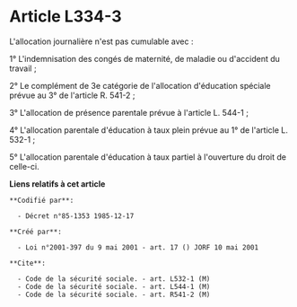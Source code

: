 # Article L334-3

L'allocation journalière n'est pas cumulable avec :

1° L'indemnisation des congés de maternité, de maladie ou d'accident du travail ;

2° Le complément de 3e catégorie de l'allocation d'éducation spéciale prévue au 3° de l'article R. 541-2 ;

3° L'allocation de présence parentale prévue à l'article L. 544-1 ;

4° L'allocation parentale d'éducation à taux plein prévue au 1° de l'article L. 532-1 ;

5° L'allocation parentale d'éducation à taux partiel à l'ouverture du droit de celle-ci.

**Liens relatifs à cet article**

	**Codifié par**:

	  - Décret n°85-1353 1985-12-17

	**Créé par**:

	  - Loi n°2001-397 du 9 mai 2001 - art. 17 () JORF 10 mai 2001

	**Cite**:

	  - Code de la sécurité sociale. - art. L532-1 (M)
	  - Code de la sécurité sociale. - art. L544-1 (M)
	  - Code de la sécurité sociale. - art. R541-2 (M)
